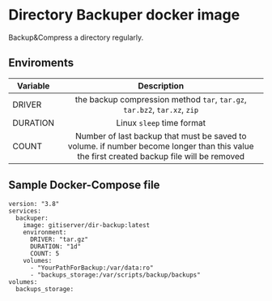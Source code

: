 # Directory Backuper docker image
Backup&Compress a directory regularly. 

## Enviroments
| Variable   |   Description      |
|----------|:-------------:|
| DRIVER   | the backup compression method `tar`, `tar.gz`, `tar.bz2`, `tar.xz`, `zip` |
| DURATION | Linux `sleep` time format |
| COUNT | Number of last backup that must be saved to volume. if number become longer than this value the first created backup file will be removed |


## Sample Docker-Compose file
```
version: "3.8"
services:
  backuper:
    image: gitiserver/dir-backup:latest
    environment:
      DRIVER: "tar.gz"
      DURATION: "1d"
      COUNT: 5
    volumes:
      - "YourPathForBackup:/var/data:ro"
      - "backups_storage:/var/scripts/backup/backups"
volumes:
  backups_storage:
```
